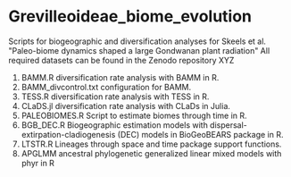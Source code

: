 # Grevilleoideae_biome_evolution
 Scripts for biogeographic and diversification analyses for Skeels et al. "Paleo-biome dynamics shaped a large Gondwanan plant radiation"
 All required datasets can be found in the Zenodo repository XYZ
 
1. BAMM.R 
	diversification rate analysis with BAMM in R.
2. BAMM_divcontrol.txt 
	configuration for BAMM.
3. TESS.R 
	diversification rate analysis with TESS in R.
4. CLaDS.jl 
	diversification rate analysis with CLaDs in Julia.
5. PALEOBIOMES.R
	Script to estimate biomes through time in R.
6. BGB_DEC.R 
	Biogeographic estimation models with dispersal-extirpation-cladiogenesis (DEC) models in BioGeoBEARS package in R.
7. LTSTR.R
	Lineages through space and time package support functions.
8. APGLMM
	ancestral phylogenetic generalized linear mixed models with phyr in R